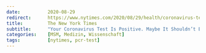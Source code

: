 ```yaml
---
date:          2020-08-29
redirect:      https://www.nytimes.com/2020/08/29/health/coronavirus-testing.html
title:         The New York Times
subtitle:      "Your Coronavirus Test Is Positive. Maybe It Shouldn’t Be."
categories:    [MSM, Medizin, Wissenschaft]
tags:          [nytimes, pcr-test]
---
```

